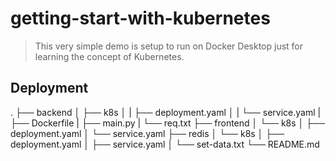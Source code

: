 ﻿# getting-start-with-kubernetes
>This very simple demo is setup to run on Docker Desktop just for learning the concept of Kubernetes.

## Deployment
.
├── backend
│   ├── k8s
│   |    ├── deployment.yaml
│   |    └── service.yaml
|   ├── Dockerfile
|   ├── main.py
|   └── req.txt
├── frontend
│   └── k8s
│       ├── deployment.yaml
│       └── service.yaml
├── redis
│   └── k8s
│       ├── deployment.yaml
│       ├── service.yaml
│       └── set-data.txt
└── README.md

